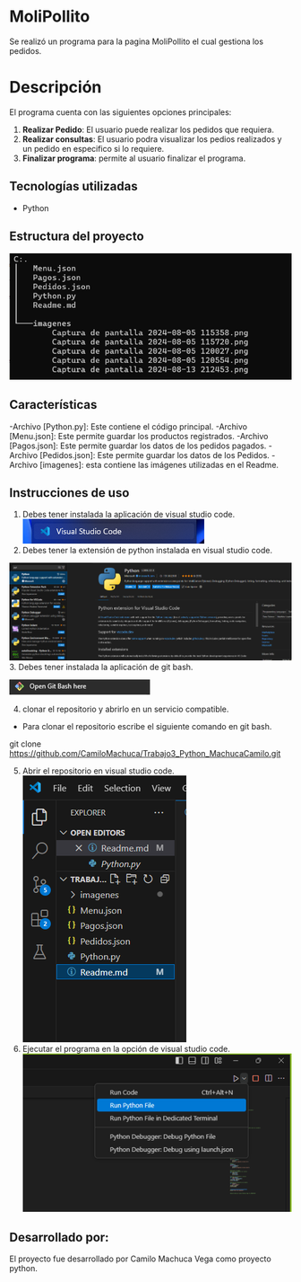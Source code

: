# MoliPollito
 Se realizó un programa para la pagina MoliPollito el cual gestiona los pedidos.

 # Descripción 
 El programa cuenta con las siguientes opciones principales:
 1. **Realizar Pedido**: El usuario puede realizar los pedidos que requiera.
 2. **Realizar consultas**: El usuario podra visualizar los pedios realizados y un pedido en especifico si lo requiere.
 3. **Finalizar programa**: permite al usuario finalizar el programa.
 ## Tecnologías utilizadas
 - Python
 ## Estructura del proyecto
![alt text](<imagenes/Captura de pantalla 2024-08-13 212536.png>)
 ## Características
 -Archivo [Python.py]: Este contiene el código principal.
-Archivo [Menu.json]: Este permite guardar los productos registrados.
-Archivo [Pagos.json]: Este permite guardar los datos de los pedidos pagados.
-Archivo [Pedidos.json]: Este permite guardar los datos de los Pedidos.
-Archivo [imagenes]: esta contiene las imágenes utilizadas en el Readme.
## Instrucciones de uso
1. Debes tener instalada la aplicación de visual studio code.
![alt text](<imagenes/Captura de pantalla 2024-08-05 115720.png>)
2. Debes tener la extensión de python instalada en visual studio code.

![alt text](<imagenes/Captura de pantalla 2024-08-05 115358.png>)
3. Debes tener instalada la aplicación de git bash.

![alt text](<imagenes/Captura de pantalla 2024-08-05 120027.png>)

4. clonar el repositorio y abrirlo en un servicio compatible.
- Para clonar el repositorio escribe el siguiente comando en git bash.

git clone https://github.com/CamiloMachuca/Trabajo3_Python_MachucaCamilo.git

5. Abrir el repositorio en visual studio code.
![alt text](<imagenes/Captura de pantalla 2024-08-13 212453.png>)
6. Ejecutar el programa en la opción de visual studio code.
![alt text](<imagenes/Captura de pantalla 2024-08-05 120554.png>)
## Desarrollado por:
El proyecto fue desarrollado por Camilo Machuca Vega como proyecto python.